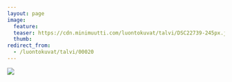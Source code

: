 ```yaml
---
layout: page
image:
  feature:
  teaser: https://cdn.minimuutti.com/luontokuvat/talvi/DSC22739-245px.jpg
  thumb:
redirect_from:
  - /luontokuvat/talvi/00020
---
```


![](https://cdn.minimuutti.com/luontokuvat/talvi/DSC22739-800px.jpg)

